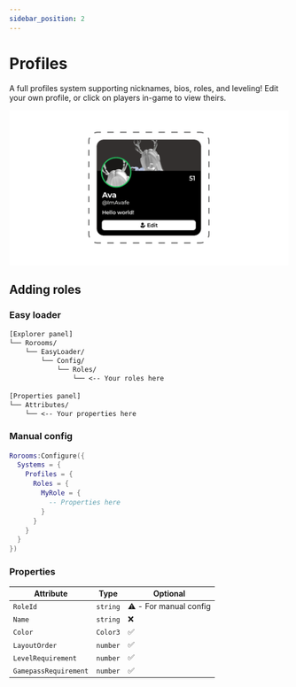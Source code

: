 ```yaml
---
sidebar_position: 2
---
```


# Profiles

A full profiles system supporting nicknames, bios, roles, and leveling! Edit your own profile, or click on players in-game to view theirs.

![Profile menu](menu.png)

## Adding roles

### Easy loader

```
[Explorer panel]
└── Rorooms/
    └── EasyLoader/
        └── Config/
            └── Roles/
                └── <-- Your roles here

[Properties panel]
└── Attributes/
    └── <-- Your properties here
```

### Manual config

```lua
Rorooms:Configure({
  Systems = {
    Profiles = {
      Roles = {
        MyRole = {
          -- Properties here
        }
      }
    }
  }
})
```

### Properties

| Attribute             | Type     | Optional              |
| --------------------- | -------- | --------------------- |
| `RoleId`              | `string` | ⚠️ - For manual config |
| `Name`                | `string` | ❌                     |
| `Color`               | `Color3` | ✅                     |
| `LayoutOrder`         | `number` | ✅                     |
| `LevelRequirement`    | `number` | ✅                     |
| `GamepassRequirement` | `number` | ✅                     |
